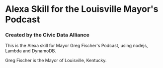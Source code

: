 # Alexa Skill for the Louisville Mayor's Podcast   
###  Created by the Civic Data Alliance

This is the Alexa skill for Mayor Greg Fischer's Podcast, using
nodejs, Lambda and DynamoDB.  

Greg Fischer is the Mayor of Louisville, Kentucky.
